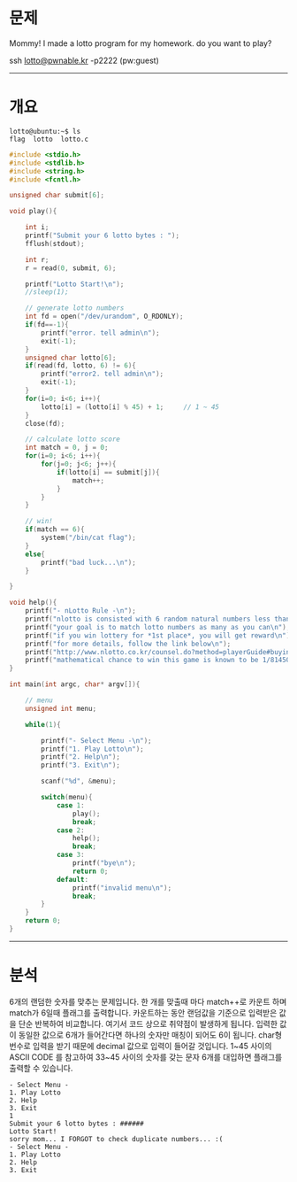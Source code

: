 # 문제
Mommy! I made a lotto program for my homework.
do you want to play?


ssh lotto@pwnable.kr -p2222 (pw:guest)

---
# 개요
```
lotto@ubuntu:~$ ls
flag  lotto  lotto.c
```
```c
#include <stdio.h>
#include <stdlib.h>
#include <string.h>
#include <fcntl.h>

unsigned char submit[6];

void play(){

	int i;
	printf("Submit your 6 lotto bytes : ");
	fflush(stdout);

	int r;
	r = read(0, submit, 6);

	printf("Lotto Start!\n");
	//sleep(1);

	// generate lotto numbers
	int fd = open("/dev/urandom", O_RDONLY);
	if(fd==-1){
		printf("error. tell admin\n");
		exit(-1);
	}
	unsigned char lotto[6];
	if(read(fd, lotto, 6) != 6){
		printf("error2. tell admin\n");
		exit(-1);
	}
	for(i=0; i<6; i++){
		lotto[i] = (lotto[i] % 45) + 1;		// 1 ~ 45
	}
	close(fd);

	// calculate lotto score
	int match = 0, j = 0;
	for(i=0; i<6; i++){
		for(j=0; j<6; j++){
			if(lotto[i] == submit[j]){
				match++;
			}
		}
	}

	// win!
	if(match == 6){
		system("/bin/cat flag");
	}
	else{
		printf("bad luck...\n");
	}

}

void help(){
	printf("- nLotto Rule -\n");
	printf("nlotto is consisted with 6 random natural numbers less than 46\n");
	printf("your goal is to match lotto numbers as many as you can\n");
	printf("if you win lottery for *1st place*, you will get reward\n");
	printf("for more details, follow the link below\n");
	printf("http://www.nlotto.co.kr/counsel.do?method=playerGuide#buying_guide01\n\n");
	printf("mathematical chance to win this game is known to be 1/8145060.\n");
}

int main(int argc, char* argv[]){

	// menu
	unsigned int menu;

	while(1){

		printf("- Select Menu -\n");
		printf("1. Play Lotto\n");
		printf("2. Help\n");
		printf("3. Exit\n");

		scanf("%d", &menu);

		switch(menu){
			case 1:
				play();
				break;
			case 2:
				help();
				break;
			case 3:
				printf("bye\n");
				return 0;
			default:
				printf("invalid menu\n");
				break;
		}
	}
	return 0;
}
```
---
# 분석
6개의 랜덤한 숫자를 맞추는 문제입니다. 한 개를 맞출때 마다 match++로 카운트 하며 match가 6일때 플래그를 출력합니다. 카운트하는 동안 랜덤값을 기준으로 입력받은 값을 단순 반복하여 비교합니다.
여기서 코드 상으로 취약점이 발생하게 됩니다. 입력한 값이 동일한 값으로 6개가 들어간다면 하나의 숫자만 매칭이 되어도 6이 됩니다.
char형 번수로 입력을 받기 때문에 decimal 값으로 입력이 들어갈 것입니다. 1~45 사이의 ASCII CODE 를 참고하여 33~45 사이의 숫자를 갖는 문자 6개를 대입하면 플래그를 출력할 수 있습니다.
```
- Select Menu -
1. Play Lotto
2. Help
3. Exit
1
Submit your 6 lotto bytes : ######
Lotto Start!
sorry mom... I FORGOT to check duplicate numbers... :(
- Select Menu -
1. Play Lotto
2. Help
3. Exit
```

